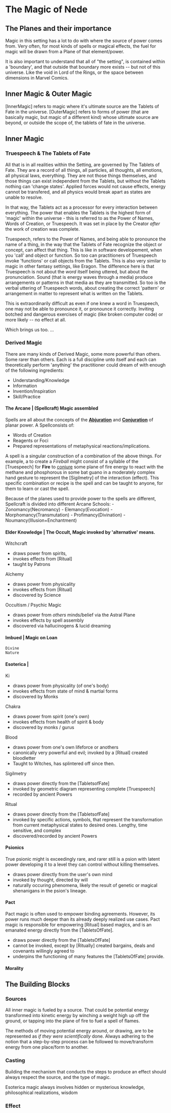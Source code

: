 # The Magic of Nede


## The Planes and their importance

Magic in this setting has a lot to do with where the source of power comes from. Very often, for most kinds of spells or magical effects, the fuel for magic will be drawn from a Plane of that element/power. 

It is also important to understand that all of "the setting", is contained within a 'boundary', and that outside that boundary more exists -- but not of this universe. Like the void in Lord of the Rings, or the space between dimensions in Marvel Comics.  

## Inner Magic & Outer Magic

[InnerMagic] refers to magic where it's ultimate source are the Tablets of Fate in the universe. [OuterMagic] refers to forms of power (that are basically magic, but magic of a different kind) whose ultimate source are beyond, or outside the scope of, the tablets of fate in the universe. 

## Inner Magic

### Truespeech & The Tablets of Fate

All that is in all realities within the Setting, are governed by The Tablets of Fate. They are a record of all things, all particles, all thoughts, all emotions, all physical laws, everything. They are not those things themselves, and those things can exist independent from the Tablets, but without the Tablets nothing can 'change states'. Applied forces would not cause effects, energy cannot be transfered, and all physics would break apart as states are unable to resolve. 

In that way, the Tablets act as a processor for every interaction between everything. The power that enables the Tablets is the highest form of 'magic' within the universe - this is referred to as the Power of Names, Words of Creation, or Truespeech. It was set in place by the Creator *after* the work of creation was complete. 

Truespeech, refers to the Power of Names, and being able to pronounce the name of a thing, in the way that the Tablets of Fate recognize the object or concept, can affect that thing. This is like in software developement, when you 'call' and object or function. So too can practitioners of Truespeech invoke 'functions' or call objects from the Tablets. This is also very similar to magic in other fantasy settings, like Eragon. The difference here is that Truespeech is not about the *word* itself being uttered, but about the pronunciation. Sound (that is energy waves through a media) produce arrangements or patterns in that media as they are transmitted. So too is the verbal uttering of Truespeech words, about creating the correct 'pattern' or arrangement in matter to represent what is written on the Tablets. 

This is extraordinarily difficult as even if one knew a word in Truespeech, one may not be able to pronounce it, or pronounce it correctly. Inviting botched and dangerous exercises of magic (like broken computer code) or more likely -- no effect at all. 

Which brings us too. ...

### Derived Magic

There are many kinds of Derived Magic, some more powerful than others. Some rarer than others. Each is a full discipline unto itself and each can theoretically perform 'anything' the practitioner could dream of with enough of the following ingredients: 

- Understanding/Knowledge
- Information
- Invention/Inspiration
- Skill/Practice

#### The Arcane | (Spellcraft) Magic assembled
Spells are all about the concepts of the **<u>Abjuration</u>** and **<u>Conjuration</u>** of planar power. A Spellconsists of: 
- Words of Creation
- Reagents or Foci
- Prepared representations of metaphysical reactions/implications. 

A spell is a singular construction of a combination of the above things. For example, a to create a *Fireball* might consist of a syllable of the [Truespeech] for **Fire** to <u>conjure</u> some plane of fire energy to react with the methane and phosphorous in some bat guano in a moderately complex hand gesture to represent the [Sigilmetry] of the interaction (effect). This specific combination or recipe is the spell and can be taught to anyone, for them to learn or cast the spell. 

Because of the planes used to provide power to the spells are different, Spellcraft is divided into different Arcane Schools: 
      - Zonomancy(Necromancy)
      - Elemancy(Evocation)
      -	Morphomancy(Transmutation)
      - Profimancy(Divination)
      - Noumancy(Illusion+Enchantment)
#### Elder Knowledge | The Occult, Magic invoked by 'alternative' means. 
Witchcraft 
- draws power from spirits, 
- invokes effects from [Ritual]
- taught by Patrons

Alchemy 
- draws power from physicality 
- invokes effects from [Ritual]
- discovered by Science

Occultism / Psychic Magic
- draws power from *others* minds/belief via the Astral Plane
- invokes effects by spell assembly
- discovered via hallucinogens & lucid dreaming 

#### Imbued | Magic on Loan
    Divine
    Nature
#### Esoterica | 
Ki 
- draws power from physicality (of one's body)
- invokes effects from state of mind & martial forms
- discovered by Monks 

Chakra
- draws power from spirit (one's own)
- invokes effects from health of spirit & body
- discovered by monks / gurus 

Blood
- draws power from one's own lifeforce or anothers 
- canonically very powerful and evil; invoked by a [Ritual] created bloodletter
- Taught to Witches, has splintered off since then. 

Sigilmetry
- draws power directly from the [TabletsofFate]
- invoked by geometric diagram representing complete [Truespeech]
- recorded by ancient Powers

Ritual
- draws power directly from the [TabletsofFate]
- invoked by specific actions, symbols, that represent the transformation from current metaphysical states to desired ones. Lengthy, time sensitive, and complex
- discovered/recorded by ancient Powers

#### Psionics
True psionic might is exceedingly rare, and rarer still is a psion with latent power developing it to a level they can control without killing themselves. 

- draws power directly from the user's own mind
- invoked by thought, directed by will 
- naturally occuring phenomena, likely the result of genetic or magical shenanigans in the psion's lineage. 


#### Pact
Pact magic is often used to empower binding agreements. However, its power runs much deeper than its already deeply realized use cases. Pact magic is responsible for empowering [Ritual] based magics, and is an emanated energy directly from the [TabletsOfFate]. 

- draws power directly from the [TabletsOfFate]
- cannot be invoked, except by [Ritually] created bargains, deals and covenants willingly agreed to 
- underpins the functioning of many features the [TabletsOfFate] provide. 
#### Morality


## The Building Blocks 

### Sources
All inner magic is fueled by a source. That could be potential energy transformed into kinetic energy by winching a weight high up off the ground, or tapping into the plane of fire to fuel a spell of flames. 

The methods of moving potential energy around, or drawing, are to be represented as *if they were scientifically* done. Always adhering to the notion that a step-by-step process can be followed to move/transform energy from one place/form to another. 

### Casting
Building the mechanism that conducts the steps to produce an effect should always respect the source, and the type of magic. 

Esoterica magic always involves hidden or mysterious knowledge, philosophical realizations, wisdom 


### Effect 